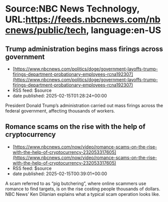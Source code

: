 # Source:NBC News Technology, URL:https://feeds.nbcnews.com/nbcnews/public/tech, language:en-US

## Trump administration begins mass firings across government
 - [https://www.nbcnews.com/politics/doge/government-layoffs-trump-firings-department-probationary-employees-rcna192307](https://www.nbcnews.com/politics/doge/government-layoffs-trump-firings-department-probationary-employees-rcna192307)
 - RSS feed: $source
 - date published: 2025-02-15T01:28:24+00:00

President Donald Trump’s administration carried out mass firings across the federal government, affecting thousands of workers.

## Romance scams on the rise with the help of cryptocurrency
 - [https://www.nbcnews.com/now/video/romance-scams-on-the-rise-with-the-help-of-cryptocurrency-232053317605](https://www.nbcnews.com/now/video/romance-scams-on-the-rise-with-the-help-of-cryptocurrency-232053317605)
 - RSS feed: $source
 - date published: 2025-02-15T00:39:01+00:00

A scam referred to as “pig butchering”, where online scammers use romance to find targets, is on the rise costing people thousands of dollars. NBC News’ Ken Dilanian explains what a typical scam operation looks like.

